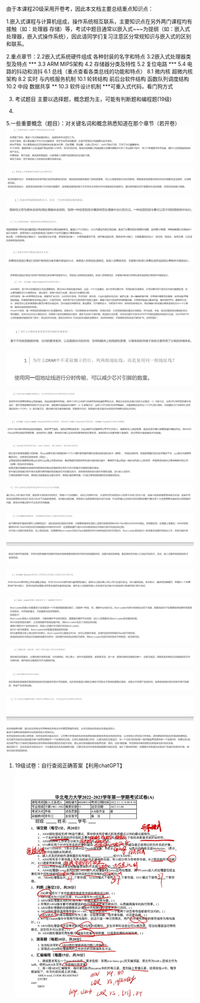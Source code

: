 
由于本课程20级采用开卷考，因此本文档主要总结重点知识点：

1.嵌入式课程与计算机组成，操作系统相互联系，主要知识点在另外两门课程均有接触（如：处理器 存储）等，考试中题目通常以嵌入式~~~为提纲（如：嵌入式处理器，嵌入式操作系统），因此请同学们复习注意区分常规知识与嵌入式的区别和联系。

2.重点章节：2.2嵌入式系统硬件组成 各种封装的名字和特点 
           3.2嵌入式处理器类型及特点 ***
           3.3 ARM MIPS架构
           4.2 存储器分类及特性
           5.2 复位电路 ***
           5.4 电路的抖动和消抖
           6.1 总线（重点查看各类总线的功能和特点）
           8.1 微内核 超微内核架构
           8.2 实时 与内核服务机制
           10.1 轮转结构 前后台软件结构 函数队列调度结构
           10.2 中段 数据共享 **
           10.3 软件设计机制 ***可重入式代码，看门狗方式

3. 考试题目 主要以选择题，概念题为主，可能有判断题和编程题(19级)

4.

5.一些重要概念（题目）：对关键名词和概念熟悉知道在那个章节（若开卷）
![alt text](image.png)

![alt text](image-1.png)

![alt text](image-2.png)

![alt text](image-3.png)

![alt text](image-4.png)

![alt text](image-5.png)

![alt text](image-6.png)

![alt text](image-7.png)

![alt text](image-8.png)

![alt text](image-9.png)

![alt text](image-10.png)

![alt text](image-11.png)

![alt text](image-12.png)

![alt text](image-13.png)

![alt text](image-14.png)

![alt text](image-15.png)

![alt text](image-16.png)

![alt text](image-17.png)

1. 19级试卷：自行查阅正确答案【利用chatGPT】
![alt text](华北电力大学2022_2023学年第一学期嵌入式系统考试试卷A(草稿)-1.jpg)
